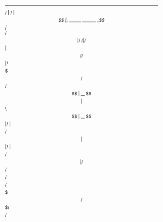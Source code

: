    __                            __     
  /  |                          /  |    
 _$$ |_     ______    _______  _$$ |_   
/ $$   |   /      \  /       |/ $$   |  
$$$$$$/   /$$$$$$  |/$$$$$$$/ $$$$$$/   
  $$ | __ $$    $$ |$$      \   $$ | __ 
  $$ |/  |$$$$$$$$/  $$$$$$  |  $$ |/  |
  $$  $$/ $$       |/     $$/   $$  $$/ 
   $$$$/   $$$$$$$/ $$$$$$$/     $$$$/  
                                        
                                        
                                        
